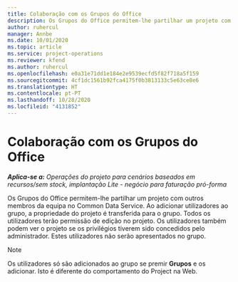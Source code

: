 ```yaml
---
title: Colaboração com os Grupos do Office
description: Os Grupos do Office permitem-lhe partilhar um projeto com outros membros da equipa no Common Data Service.
author: ruhercul
manager: Annbe
ms.date: 10/01/2020
ms.topic: article
ms.service: project-operations
ms.reviewer: kfend
ms.author: ruhercul
ms.openlocfilehash: e0a31e71dd1e184e2e9539ecfd5f82f718a5f159
ms.sourcegitcommit: 4cf1dc1561b92fca4175f0b3813133c5e63ce8e6
ms.translationtype: HT
ms.contentlocale: pt-PT
ms.lasthandoff: 10/28/2020
ms.locfileid: "4131852"
---
```

# <a name="collaboration-with-office-groups"></a>Colaboração com os Grupos do Office

_**Aplica-se a:** Operações do projeto para cenários baseados em recursos/sem stock, implantação Lite - negócio para faturação pró-forma_

Os Grupos do Office permitem-lhe partilhar um projeto com outros membros da equipa no Common Data Service. Ao adicionar utilizadores ao grupo, a propriedade do projeto é transferida para o grupo. Todos os utilizadores terão permissão de edição no projeto. Os utilizadores também podem ver o projeto se os privilégios tiverem sido concedidos pelo administrador. Estes utilizadores não serão apresentados no grupo.

> [!NOTE] 
> Os utilizadores só são adicionados ao grupo se premir **Grupos** e os adicionar. Isto é diferente do comportamento do Project na Web. 


